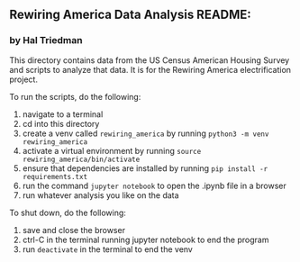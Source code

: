 ## Rewiring America Data Analysis README:
### by Hal Triedman

This directory contains data from the US Census American Housing Survey and scripts to analyze that data. It is for the Rewiring America electrification project.

To run the scripts, do the following:
1) navigate to a terminal
2) cd into this directory
3) create a venv called `rewiring_america` by running `python3 -m venv rewiring_america`
4) activate a virtual environment by running `source rewiring_america/bin/activate`
5) ensure that dependencies are installed by running `pip install -r requirements.txt`
6) run the command `jupyter notebook` to open the .ipynb file in a browser
7) run whatever analysis you like on the data

To shut down, do the following:
1) save and close the browser
2) ctrl-C in the terminal running jupyter notebook to end the program
3) run `deactivate` in the terminal to end the venv
